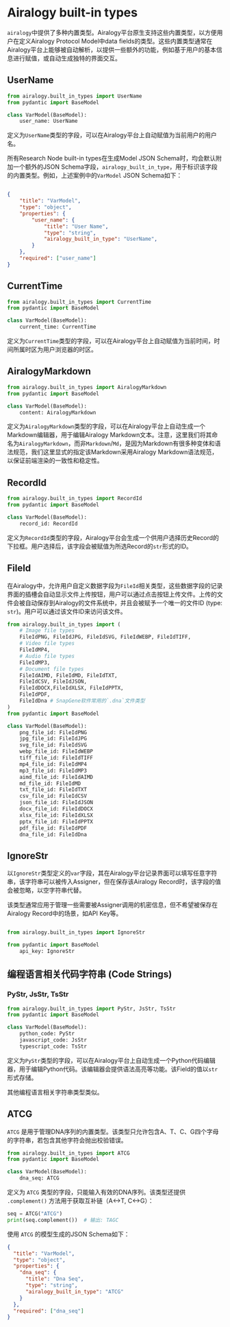 # Airalogy built-in types

`airalogy`中提供了多种内置类型。Airalogy平台原生支持这些内置类型，以方便用户在定义Airalogy Protocol Model中data fields的类型。这些内置类型通常在Airalogy平台上能够被自动解析，以提供一些额外的功能，例如基于用户的基本信息进行赋值，或自动生成独特的界面交互。

## UserName

```py
from airalogy.built_in_types import UserName
from pydantic import BaseModel

class VarModel(BaseModel):
    user_name: UserName
```

定义为`UserName`类型的字段，可以在Airalogy平台上自动赋值为当前用户的用户名。

所有Research Node built-in types在生成Model JSON Schema时，均会默认附加一个额外的JSON Schema字段，`airalogy_built_in_type`，用于标识该字段的内置类型。例如，上述案例中的`VarModel` JSON Schema如下：

```json

{   
    "title": "VarModel",
    "type": "object",
    "properties": {
        "user_name": {
            "title": "User Name",
            "type": "string",
            "airalogy_built_in_type": "UserName",
        }
    },
    "required": ["user_name"]
}
```

## CurrentTime

```py
from airalogy.built_in_types import CurrentTime
from pydantic import BaseModel

class VarModel(BaseModel):
    current_time: CurrentTime
```

定义为`CurrentTime`类型的字段，可以在Airalogy平台上自动赋值为当前时间，时间所属时区为用户浏览器的时区。

## AiralogyMarkdown

```py
from airalogy.built_in_types import AiralogyMarkdown
from pydantic import BaseModel

class VarModel(BaseModel):
    content: AiralogyMarkdown
```

定义为`AiralogyMarkdown`类型的字段，可以在Airalogy平台上自动生成一个Markdown编辑器，用于编辑Airalogy Markdown文本。注意，这里我们将其命名为`AiralogyMarkdown`，而非`Markdown`/`Md`，是因为Markdown有很多种变体和语法规范，我们这里显式的指定该Markdown采用Airalogy Markdown语法规范，以保证前端渲染的一致性和稳定性。

## RecordId

```py
from airalogy.built_in_types import RecordId
from pydantic import BaseModel

class VarModel(BaseModel):
    record_id: RecordId
```

定义为`RecordId`类型的字段，Airalogy平台会生成一个供用户选择历史Record的下拉框。用户选择后，该字段会被赋值为所选Record的`str`形式的ID。

## FileId

在Airalogy中，允许用户自定义数据字段为`FileId`相关类型，这些数据字段的记录界面的插槽会自动显示文件上传按钮，用户可以通过点击按钮上传文件。上传的文件会被自动保存到Airalogy的文件系统中，并且会被赋予一个唯一的文件ID (type: `str`)。用户可以通过该文件ID来访问该文件。

```py
from airalogy.built_in_types import (
    # Image file types
    FileIdPNG, FileIdJPG, FileIdSVG, FileIdWEBP, FileIdTIFF,
    # Video file types
    FileIdMP4,
    # Audio file types
    FileIdMP3,
    # Document file types
    FileIdAIMD, FileIdMD, FileIdTXT,
    FileIdCSV, FileIdJSON,
    FileIdDOCX,FileIdXLSX, FileIdPPTX, 
    FileIdPDF,
    FileIdDna # SnapGene软件常用的`.dna`文件类型
)
from pydantic import BaseModel

class VarModel(BaseModel):
    png_file_id: FileIdPNG
    jpg_file_id: FileIdJPG
    svg_file_id: FileIdSVG
    webp_file_id: FileIdWEBP
    tiff_file_id: FileIdTIFF
    mp4_file_id: FileIdMP4
    mp3_file_id: FileIdMP3
    aimd_file_id: FileIdAIMD
    md_file_id: FileIdMD
    txt_file_id: FileIdTXT
    csv_file_id: FileIdCSV
    json_file_id: FileIdJSON
    docx_file_id: FileIdDOCX
    xlsx_file_id: FileIdXLSX
    pptx_file_id: FileIdPPTX
    pdf_file_id: FileIdPDF
    dna_file_id: FileIdDna
```

## IgnoreStr

以`IgnoreStr`类型定义的`var`字段，其在Airalogy平台记录界面可以填写任意字符串，该字符串可以被传入Assigner，但在保存该Airalogy Record时，该字段的值会被忽略，以空字符串代替。

该类型通常应用于管理一些需要被Assigner调用的机密信息，但不希望被保存在Airalogy Record中的场景，如API Key等。

```py

from airalogy.built_in_types import IgnoreStr

from pydantic import BaseModel
    api_key: IgnoreStr
```

## 编程语言相关代码字符串 (Code Strings)

### PyStr, JsStr, TsStr

```py
from airalogy.built_in_types import PyStr, JsStr, TsStr
from pydantic import BaseModel

class VarModel(BaseModel):
    python_code: PyStr
    javascript_code: JsStr
    typescript_code: TsStr
```

定义为`PyStr`类型的字段，可以在Airalogy平台上自动生成一个Python代码编辑器，用于编辑Python代码。该编辑器会提供语法高亮等功能。该Field的值以`str`形式存储。

其他编程语言相关字符串类型类似。

## ATCG

`ATCG` 是用于管理DNA序列的内置类型。该类型只允许包含A、T、C、G四个字母的字符串，若包含其他字符会抛出校验错误。

```py
from airalogy.built_in_types import ATCG
from pydantic import BaseModel

class VarModel(BaseModel):
    dna_seq: ATCG
```

定义为 `ATCG` 类型的字段，只能输入有效的DNA序列。该类型还提供 `.complement()` 方法用于获取互补链（A<->T, C<->G）：

```py
seq = ATCG("ATCG")
print(seq.complement())  # 输出: TAGC
```

使用 `ATCG` 的模型生成的JSON Schema如下：

```json
{
  "title": "VarModel",
  "type": "object",
  "properties": {
    "dna_seq": {
      "title": "Dna Seq",
      "type": "string",
      "airalogy_built_in_type": "ATCG"
    }
  },
  "required": ["dna_seq"]
}
```
